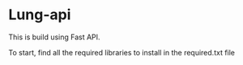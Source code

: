 # Lung-api

This is build using Fast API.

To start, find all the required libraries to install in the required.txt file
